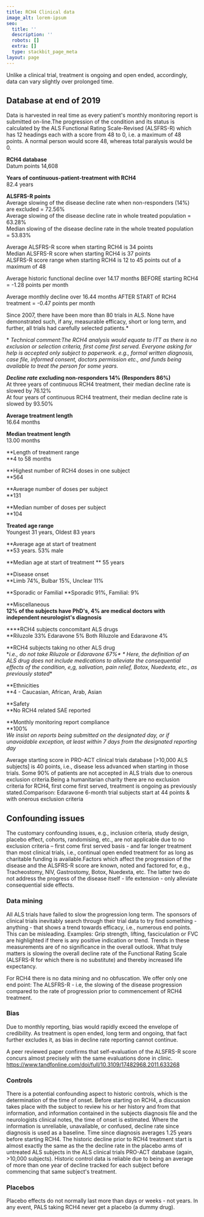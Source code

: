 ```yaml
---
title: RCH4 Clinical data
image_alt: lorem-ipsum
seo:
  title: ''
  description: ''
  robots: []
  extra: []
  type: stackbit_page_meta
layout: page
---
```

Unlike a clinical trial, treatment is ongoing and open ended, accordingly, data can vary slightly over prolonged time.

## Database at end of 2019

Data is harvested in real time as every patient's monthly monitoring report is submitted on-line.The progression of the condition and its status is calculated by the ALS Functional Rating Scale-Revised (ALSFRS-R) which has 12 headings each with a score from 48 to 0, i.e. a maximum of 48 points. A normal person would score 48, whereas total paralysis would be 0.

**RCH4 database**\
Datum points 14,608

**Years of continuous-patient-treatment with RCH4**\
82.4 years

**ALSFRS-R points**\
Average slowing of the disease decline rate when non-responders (14%) are excluded = 72.56%\
Average slowing of the disease decline rate in whole treated population = 63.28%\
Median slowing of the disease decline rate in the whole treated population = 53.83%

Average ALSFRS-R score when starting RCH4 is 34  points    
Median ALSFRS-R score when starting  RCH4 is 37 points    
ALSFRS-R score range when starting RCH4 is 12 to 45 points out of a maximum of 48    

Average historic functional decline over 14.17 months BEFORE starting RCH4 = -1.28 points per month

Average monthly decline over 16.44 months AFTER START of RCH4 treatment = -0.47 points per month

Since 2007, there have been more than 80 trials in ALS. None have demonstrated such, if any, measurable efficacy, short or long term, and further, all trials had carefully selected patients.\*

\* *Technical comment:The RCH4 analysis would equate to ITT as there is no exclusion or selection criteria, first come first served. Everyone asking for help is accepted only subject to paperwork. e.g., formal written diagnosis, case file, informed consent, doctors permission etc., and funds being available to treat the person for some years.*

***Decline rate e*****xcluding non-responders 14% (Responders 86%)**\
At three years of continuous RCH4 treatment, their median decline rate is slowed by 76.12%\
At four years of continuous RCH4 treatment, their median decline rate is slowed by 93.50%

​**Average treatment length**\
16.64 months

**Median treatment length**\
13.00 months

\*\*Length of treatment range\
\*\*4 to 58 months

\*\*Highest number of RCH4 doses in one subject\
\*\*564

\*\*Average number of doses per subject\
\*\*131

\*\*Median number of doses per subject\
\*\*104

**Treated age range**\
Youngest 31 years, Oldest 83 years

\*\*Average age at start of treatment\
\*\*53 years. 53% male

\*\*Median age at start of treatment  \*\*
55 years

\*\*Disease onset\
\*\*Limb 74%, Bulbar 15%, Unclear 11%

\*\*Sporadic or Familial
\*\*Sporadic 91%, Familial: 9%

\*\*Miscellaneous\
**​12% of the subjects have PhD's, 4% are medical doctors with independent neurologist's diagnosis**

\*\*\*\*RCH4 subjects concomitant ALS drugs\
\*\*Riluzole 33% Edaravone 5% Both Riluzole and Edaravone 4%

\*\*RCH4 subjects taking no other ALS drug\
\**i.e., do not take Riluzole or Edaravone 67%\*  \*
Here, the definition of an ALS drug does not include medications to alleviate the consequential effects of the condition, e,g, salivation, pain relief, Botox, Nuedexta, etc., as previously stated*\*

\*\*Ethnicities\
\*\*4 - Caucasian, African, Arab, Asian

\*\*Safety\
\*\*No RCH4 related SAE reported

\*\*Monthly monitoring report compliance\
\*\*100%\
*We insist on reports being submitted on the designated day, or if unavoidable exception, at least within 7 days from the designated reporting day*

Average starting score in PRO-ACT clinical trials database \[>10,000 ALS subjects] is 40 points, i.e., disease less advanced when starting in those trials. Some 90% of patients are not accepted in ALS trials due to onerous exclusion criteria.Being a humanitarian charity there are no exclusion criteria for RCH4, first come first served, treatment is ongoing as previously stated.Comparison: Edaravone 6-month trial subjects start at 44 points & with onerous exclusion criteria

## Confounding issues

The customary confounding issues, e.g., inclusion criteria, study design, placebo effect, cohorts, randomising, etc., are not applicable due to no exclusion criteria – first come first served basis - and far longer treatment than most clinical trials, i.e., continual open ended treatment for as long as charitable funding is available.Factors which affect the progression of the disease and the ALSFRS-R score are known, noted and factored for, e.g., Tracheostomy, NIV, Gastrostomy, Botox, Nuedexta, etc. The latter two do not address the progress of the disease itself - life extension - only alleviate consequential side effects.

### Data mining

All ALS trials have failed to slow the progression long term. The sponsors of clinical trials inevitably search through their trial data to try find something - anything - that shows a trend towards efficacy, i.e., numerous end points. This can be misleading.
Examples: Grip strength, lifting, fasciculation or FVC are highlighted if there is any positive indication or trend. Trends in these measurements are of no significance in the overall outlook.
What truly matters is slowing the overall decline rate of the Functional Rating Scale (ALSFRS-R for which there is no substitute) and thereby increased life expectancy.

For RCH4 there is no data mining and no obfuscation. We offer only one end point: The ALSFRS-R - i.e, the slowing of the disease progression compared to the rate of progression prior to commencement of RCH4 treatment.

### Bias

Due to monthly reporting, bias would rapidly exceed the envelope of credibility. As treatment is open ended, long term and ongoing, that fact further excludes it, as bias in decline rate reporting cannot continue.

A peer reviewed paper confirms that self-evaluation of the ALSFRS-R score concurs almost precisely with the same evaluations done in clinic.
https://www.tandfonline.com/doi/full/10.3109/17482968.2011.633268

### Controls

​There is a potential confounding aspect to historic controls, which is the determination of the time of onset. Before starting on RCH4, a discussion takes place with the subject to review his or her history and from that information, and information contained in the subjects diagnosis file and the neurologists clinical notes, the time of onset is estimated. Where the information is unreliable, unavailable, or confused, decline rate since diagnosis is used as a baseline. Time since diagnosis averages 1.25 years before starting RCH4. The historic decline prior to RCH4 treatment start is almost exactly the same as the the decline rate in the placebo arms of untreated ALS subjects in the ALS clinical trials PRO-ACT database (again, >10,000 subjects).
Historic control data is reliable due to being an average of more than one year of decline tracked for each subject before commencing that same subject's treatment.

### Placebos

Placebo effects do not normally last more than days or weeks - not years.
In any event, PALS taking RCH4 never get a placebo (a dummy drug).

